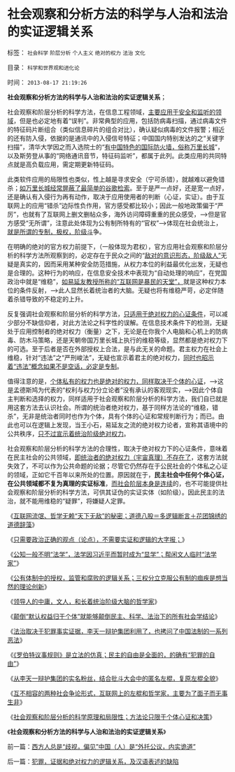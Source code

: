 # 社会观察和分析方法的科学与人治和法治的实证逻辑关系

标签： `社会科学` `阶层分析` `个人主义` `绝对的权力` `法治` `文化` 

目录： `科学和世界观和进化论`

时间： `2013-08-17 21:19:26`

**社会观察和分析方法的科学与人治和法治的实证逻辑关系**；

社会观察和阶层分析的科学方法，在信息工程领域，[主要应用于安全和监听的领域](../../../2013/7/4/人工智能，自利，人类智能，睡大觉的重要意义.md)，但是也必定地有着“误判”。非常典型的应用，包括防病毒扫描，通过病毒文件的特征码片断组合（类似信息碎片的组合对比），确认疑似病毒的文件报警；相近的还有防入侵，依据的是通讯中的入侵信号特征；中国国内特别发达的之“关键字扫描”，清华大学因之而入选院士的“[有中国特色的国际防火墙，俗称万里长城](../../../2010/3/23/万里长城更令国人骄傲.md)”，以及斯劳登从事的“网络通讯音节，特征码监听”，都属于此列。此类应用的共同特点就是高负载应用，需定期更新特征码。

此类软件应用的局限性也类似，性上越是寻求安全（宁可杀错），就越难以避免错杀；[如万里长城经常屏蔽了最简单的谷歌检索](../../../2011/8/17/谷歌和百度连续剧的马丁神父定律.md)。至于是严一点好，还是宽一点好，还是确认有入侵行为再有动作，取决于应用使用者的判断（心证，实证）。由于互联网上的应用“错杀”边际性负作用，官方感受都比较小；因此一般地政策偏于“严厉”，也就有了互联网上删文删帖众多，海外访问障碍重重的民众感受，——>但是官方感受“无所谓”，注意此处体现为公有制所特有的“官权”——>体现在社会统治上，[就是所谓的专制，极权，阶级斗](../../../2012/4/17/谣言有危害，防范谣言也有代价.md)争。

在明确的绝对的官方权力前提下，（一般体现为君权），官方应用社会观察和阶层分析的科学方法所观察到的，必定存在于民众之间的“[敌对的意识形态，阶级敌人”](../../../2013/6/4/《通往奴役之路》是“敌对意识形态”“意图颠覆”？.md)无疑是真实的，因而采用某种安全防范措施，从权力本位的利益最优化出发，无疑也是合理的。这种行为的响应，在信息安全技术中表现为“自动处理的响应”，在党国政治中就是“维稳”，[如易延友教授所称的“互联网是暴民的天堂”，](../../../2013/8/2/易延友教授所体现的国产法学教授的专业和水平.md)就是这种权力本位的条件反射，——>此人显然长着统治者的大脑。无疑也将有维稳严苛，必定伴随着杀错导致的不稳定的上升。

反复强调社会观察和阶层分析的科学方法，[只适用于绝对权力的心证条件](../../../2013/7/13/美德法，人治，法治，严刑峻法，革命.md)，可以减少部分不缺信仰者，对此方法论之科字性的误解。在信息技术条件下的检测，无疑处于应用控制者的绝对权力（衡量）之下，无论是在你我个人电脑和心机上的防病毒、防木马策略，还是天朝帝国万里长城上执行的维稳等级，显然都是绝对权力下的可选。至于后者是否在外部授权上合法，是与此无关的命题。君主权力在社会上维稳，针对“违法”之“严刑峻法”，无疑也宣示着君主的绝对权力，[同时也昭示着“违法”概念如果不是空话，必定是专制](../../../2013/7/16/传统文化中的“违法，劳教”介于“缺德与犯罪”之间.md)。

值得注意的是，[个体私有的权力也是绝对的权力，同样取决于个体的心证](../../../2013/5/22/自然秩序和“默认归公”的绝对的权力.md)，——>这是孟德斯鸠为代表的“权利与权力分立论者”没有承认的客观现实，——>因此个体自主判断和选择的权力，同样适用于社会观察和阶层分析的科学方法，我们自已就是用这套方法去认识社会。所谓的统治者绝对权力，基于同样方法论的“维稳，错杀”，无非是统治者同时也作为个体，具有个体的心证和常规判断行为；而已。由此也可以在逻辑上发现，当王小石，易延友之流的绝对权力论者，宣称其语境中的公共秩序，[只不过宣示着统治阶级绝对权力](../../../2013/5/26/独裁者是相对权力，统治阶级是绝对权力，宗教的意义及大革命.md)。

社会观察和阶层分析的科学方法的合理性，取决于绝对权力下的心证条件，意味着在民主社会的公共领域，[即统治者的绝对权力（宇宙真理）不存在了](../../../2013/6/23/宇宙真理的汉语误会，自寻短见的理论自信.md)，这套方法就失效了，不可以作为公共命题的论据；尽管它仍然存在于公民社会的个体私之心证的领域，正如它千百年以来所处的位置。原因就在于，**民主社会中任何个体心证，在公共领域都不复为真理的实证标准**，[而社会阶层本身是连续](../../../2013/6/13/阶级是不存在的，阶层是不可精确分割的，消耗税收的扣帽子.md)的，也不可能提供社会观察和阶层分析的科学方法，可供其证伪的实证实体（如阶级）。因此民主的法治，就不能用维稳的“疑罪”，将嫌疑人定罪。

《[互联网流氓、哲学无赖“天下无敌”的秘密；道德八股＝多逻辑断言＋花团锦绣的道德辞藻](../../../2013/8/3/互联网流氓“哲学无赖天下无敌”的秘密.md)》

《[只需要政治正确的观点（论点），不需要实证和逻辑的大字报；](../../../2013/8/3/政治正确得不需要实证和逻辑的大字报.md)》

《[公知一般不明“法学”，法学因习近平而暂时成为“显学”；帮闲文人临时“法学家”](../../../2013/8/5/官府马屁精的“帮闲法学”.md)》

《[公有体制中的授权，监管和腐败的逻辑关系；三权分立克服公有制的痼疾是想当然的理论创新](../../../2013/8/5/一把手中庸的合理性，及集体领导的想当然.md)》

《[领导人的中庸，文人，和长着统治阶级大脑的哲学家](../../../2013/8/5/一把手的中庸，中国文人，长着统治者大脑的公知.md)》

《[颠倒“默认权益归于个体”就能够颠倒民主、科学、法治下的所有社会学结论](../../../2013/8/16/李天一轮奸案可能被黑白颠倒的科学原理.md)》

《[法治取决于犯罪事实证据，李天一辩护集团利用了，也拷问了中国法制的一系列恶法](../../../2013/8/16/李天一辩护集团利用了，也拷问了中国一系列恶法；.md)》

《[《罗伯特议事规则》是立法的仿真；民主的自由是全面的，的确有“犯罪的自由”](../../../2013/8/16/《罗伯特议事规则》如何体现“犯罪的自由”和“后果自负”？.md)》

《[从李天一辩护集团的实名粉丝，结合批斗大会中的匿名左棍，复原左棍全貌](../../../2013/8/16/从李天一的水军到批斗大会中的左棍，复原互联网流氓全貌.md)》

《[互不相容的两种社会争论形式，互联网上的左棍和哲学家，主要为了面子而无事生非](../../../2013/8/17/辩护集团拿李天一的命运做实验，试验颠倒黑白的功力.md)》

《[社会观察和阶层分析的科学原理和局限性；方法论只限于个体心证和决策](../../../2013/8/17/西方人总是“歧视，偏见”中国（人）是“外托公议，内实诡道”.md)》

《**社会观察和分析方法的科学与人治和法治的实证逻辑关系**》



前一篇：[西方人总是“歧视，偏见”中国（人）是“外托公议，内实诡道”](../../../2013/8/17/西方人总是“歧视，偏见”中国（人）是“外托公议，内实诡道”.md)

后一篇：[犯罪，证据和绝对权力的逻辑关系，及汉语表述的缺陷](../../../2013/8/17/犯罪，证据和绝对权力的逻辑关系，及汉语表述的缺陷.md)